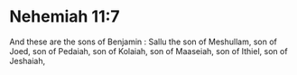 # Nehemiah 11:7

And these are the sons of Benjamin : Sallu the son of Meshullam, son of Joed, son of Pedaiah, son of Kolaiah, son of Maaseiah, son of Ithiel, son of Jeshaiah,
